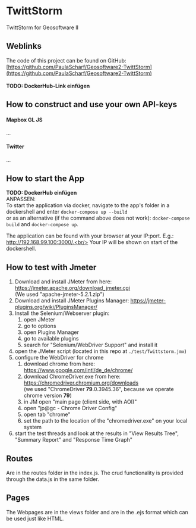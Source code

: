 # TwittStorm
TwittStorm for Geosoftware II
## Weblinks
The code of this project can be found on GitHub: [https://github.com/PaulaScharf/Geosoftware2-TwittStorm](https://github.com/PaulaScharf/Geosoftware2-TwittStorm)<br>
<br>
<b>TODO: DockerHub-Link einfügen</b>
## How to construct and use your own API-keys
#### Mapbox GL JS
...
#### Twitter
...
## How to start the App
<b>TODO: DockerHub einfügen</b><br>
ANPASSEN:<br>
To start the application via docker, navigate to the app's folder in a dockershell and enter
`docker-compose up --build`<br/>
or as an alternative (if the command above does not work): `docker-compose build` and `docker-compose up`.<br/>

The application can be found with your browser at your IP:port. E.g.: http://192.168.99.100:3000/.<br/>
Your IP will be shown on start of the dockershell.<br/>  

## How to test with Jmeter
1. Download and install JMeter from here: https://jmeter.apache.org/download_jmeter.cgi  
(We used "apache-jmeter-5.2.1.zip")  
2. Download and install JMeter Plugins Manager: https://jmeter-plugins.org/wiki/PluginsManager/
3. Install the Selenium/Webserver plugin:  
    1. open JMeter
    2. go to options
    3. open Plugins Manager
    4. go to available plugins
    5. search for "Selenium/WebDriver Support" and install it
4. open the JMeter script (located in this repo at ```./test/Twittstorm.jmx```)
5. configure the WebDriver for chrome
    1. download chrome from here: https://www.google.com/intl/de_de/chrome/
    2. download ChromeDriver.exe from here: https://chromedriver.chromium.org/downloads  
    (we used "ChromeDriver **79**.0.3945.36", because we operate chrome version **79**)
    3. in JM open "main page (client side, with AOI)"
    4. open "jp@gc - Chrome Driver Config"
    5. open tab "chrome"
    6. set the path to the location of the "chromedriver.exe" on your local system
6. start the test threads and look at the results in "View Results Tree", "Summary Report" and "Response Time Graph"

## Routes
Are in the routes folder in the index.js. The crud functionality is provided through the data.js in the same folder.
## Pages
The Webpages are in the views folder and are in the .ejs format which can be used just like HTML.
